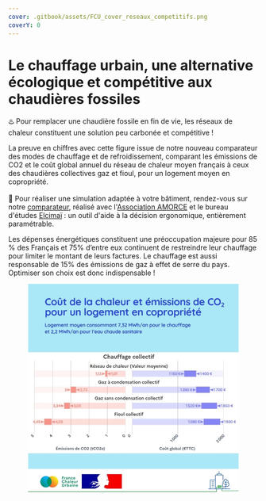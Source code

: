 ```yaml
---
cover: .gitbook/assets/FCU_cover_reseaux_competitifs.png
coverY: 0
---
```


# Le chauffage urbain, une alternative écologique et compétitive aux chaudières fossiles

♨️ Pour remplacer une chaudière fossile en fin de vie, les réseaux de chaleur constituent une solution peu carbonée et compétitive !

La preuve en chiffres avec cette figure issue de notre nouveau comparateur des modes de chauffage et de refroidissement, comparant les émissions de CO2 et le coût global annuel du réseau de chaleur moyen français à ceux des chaudières collectives gaz et fioul, pour un logement moyen en copropriété.\
\
🔎 Pour réaliser une simulation adaptée à votre bâtiment, rendez-vous sur notre [comparateur](https://france-chaleur-urbaine.beta.gouv.fr/comparateur-couts-performances), réalisé avec l'[Association AMORCE](https://amorce.asso.fr/) et le bureau d'études [Elcimaï](https://www.elcimai.com/) : un outil d'aide à la décision ergonomique, entièrement paramétrable.

Les dépenses énergétiques constituent une préoccupation majeure pour 85 % des Français et 75% d’entre eux continuent de restreindre leur chauffage pour limiter le montant de leurs factures. Le chauffage est aussi responsable de 15% des émissions de gaz à effet de serre du pays. Optimiser son choix est donc indispensable !

<figure><img src=".gitbook/assets/FCU_reseaux_competitifs.jpg" alt=""><figcaption></figcaption></figure>
